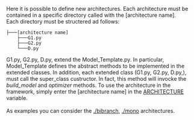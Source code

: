 Here it is possible to define new architectures.
Each architecture must be contained in a specific directory called with the [architecture name].
<br>
Each directory must be structered ad follows:

```
├───[architecture name]
	├───G1.py
	├───G2.py
	└───D.py
```

G1.py, G2.py, D.py, extend the Model_Template.py. In particular, Model_Template defines the abstract methods to be implemented in the extended classes.
In addition, each extended class (G1.py, G2.py, D.py,), must call the super_class custructor. 
In fact, this method will invocke the <i>build_model</i> and <i>optimizer</i> methods.
To use the architecture in the framework, simply enter the [architecture name] in the <a href="../../configuration.yml#L5">ARCHITECTURE</a> variable.
<br><br>
As examples you can consider the <a href="./bibranch">./bibranch</a>, <a href="./mono">./mono</a> architectures.
